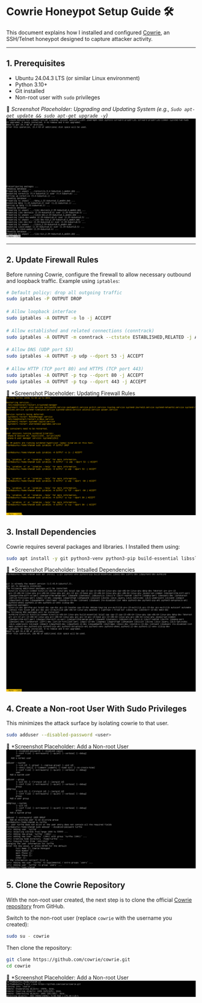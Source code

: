 
# Cowrie Honeypot Setup Guide 🛠️

This document explains how I installed and configured [Cowrie](https://github.com/cowrie/cowrie), an SSH/Telnet honeypot designed to capture attacker activity.  

---

## 1. Prerequisites

- Ubuntu 24.04.3 LTS (or similar Linux environment)  
- Python 3.10+  
- Git installed  
- Non-root user with `sudo` privileges  

📸 *Screenshot Placeholder: Upgrading and Updating System (e.g., `Sudo apt-get update && sudo apt-get upgrade -y`)*  
![Update and Upgrade Linux](../screenshoots/update_linux.png)  

---

## 2. Update Firewall Rules

Before running Cowrie, configure the firewall to allow necessary outbound and loopback traffic. Example using `iptables`:
```bash
# Default policy: drop all outgoing traffic
sudo iptables -P OUTPUT DROP

# Allow loopback interface
sudo iptables -A OUTPUT -o lo -j ACCEPT

# Allow established and related connections (conntrack)
sudo iptables -A OUTPUT -m conntrack --ctstate ESTABLISHED,RELATED -j ACCEPT

# Allow DNS (UDP port 53)
sudo iptables -A OUTPUT -p udp --dport 53 -j ACCEPT

# Allow HTTP (TCP port 80) and HTTPS (TCP port 443)
sudo iptables -A OUTPUT -p tcp --dport 80 -j ACCEPT
sudo iptables -A OUTPUT -p tcp --dport 443 -j ACCEPT
```
📸 *Screenshot Placeholder: Updating Firewall Rules
![Update Firewall Rules](../screenshoots/firewallrules.png)

## 3. Install Dependencies

Cowrie requires several packages and libraries. I Installed them using:

```bash
sudo apt install -y git python3-venv python3-pip build-essential libssl-dev libffi-dev libpython3-dev authbind

```
📸 *Screenshot Placeholder: Intsalled Dependencies
![Install Dependencies](../screenshoots/dependencies.png)

## 4. Create a Non-root User With Sudo Privileges
This minimizes the attack surface by isolating cowrie to that user. 
```bash
sudo adduser --disabled-password <user>
```
📸 *Screenshot Placeholder: Add a Non-root User
![Added a Non-root User](../screenshoots/addeduser.png)

## 5. Clone the Cowrie Repository

With the non-root user created, the next step is to clone the official [Cowrie repository](https://github.com/cowrie/cowrie) from GitHub.  

Switch to the non-root user (replace `cowrie` with the username you created):  
```bash
sudo su - cowrie
```
Then clone the repository:
```bash
git clone https://github.com/cowrie/cowrie.git
cd cowrie
```

📸 *Screenshot Placeholder: Add a Non-root User
![Added a Non-root User](../screenshoots/clonedcowrie.png)

